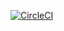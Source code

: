 [![CircleCI](https://circleci.com/gh/marcoacierno/Pasteit-Backend.svg?style=svg&circle-token=a128615e535617359b03107845084fac5bae949f)](https://circleci.com/gh/marcoacierno/Pasteit-Backend)
